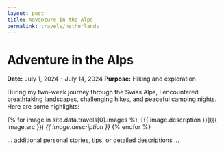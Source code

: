 ```yaml
---
layout: post
title: Adventure in the Alps
permalink: travels/netherlands
---
```


# Adventure in the Alps

**Date:** July 1, 2024 - July 14, 2024
**Purpose:** Hiking and exploration

During my two-week journey through the Swiss Alps, I encountered breathtaking landscapes, challenging hikes, and peaceful camping nights. Here are some highlights:

{% for image in site.data.travels[0].images %}
![{{ image.description }}]({{ image.src }})
*{{ image.description }}*
{% endfor %}

... additional personal stories, tips, or detailed descriptions ...

